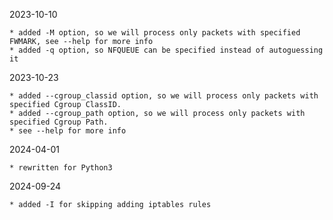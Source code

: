 
2023-10-10

    * added -M option, so we will process only packets with specified FWMARK, see --help for more info
    * added -q option, so NFQUEUE can be specified instead of autoguessing it

2023-10-23

    * added --cgroup_classid option, so we will process only packets with specified Cgroup ClassID.
    * added --cgroup_path option, so we will process only packets with specified Cgroup Path.
    * see --help for more info

2024-04-01
    
    * rewritten for Python3

2024-09-24

    * added -I for skipping adding iptables rules
